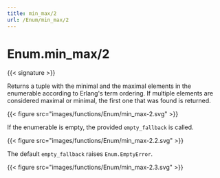 ```yaml
---
title: min_max/2
url: /Enum/min_max/2
---
```


# Enum.min_max/2

{{< signature >}}

Returns a tuple with the minimal and the maximal elements in the enumerable according to Erlang's term ordering.
If multiple elements are considered maximal or minimal, the first one that was found is returned.

{{< figure src="images/functions/Enum/min_max-2.svg" >}}

If the enumerable is empty, the provided `empty_fallback` is called.

{{< figure src="images/functions/Enum/min_max-2.2.svg" >}}

The default `empty_fallback` raises `Enum.EmptyError`.

{{< figure src="images/functions/Enum/min_max-2.3.svg" >}}
